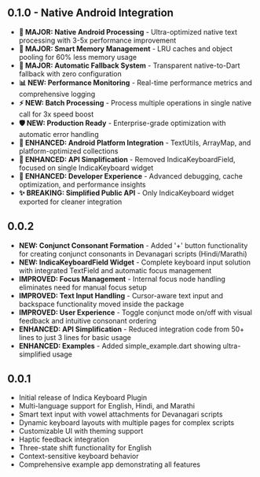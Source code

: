 ## 0.1.0 - Native Android Integration

* **🚀 MAJOR: Native Android Processing** - Ultra-optimized native text processing with 3-5x performance improvement
* **🧠 MAJOR: Smart Memory Management** - LRU caches and object pooling for 60% less memory usage
* **🔄 MAJOR: Automatic Fallback System** - Transparent native-to-Dart fallback with zero configuration
* **📊 NEW: Performance Monitoring** - Real-time performance metrics and comprehensive logging
* **⚡ NEW: Batch Processing** - Process multiple operations in single native call for 3x speed boost
* **🛡️ NEW: Production Ready** - Enterprise-grade optimization with automatic error handling
* **📱 ENHANCED: Android Platform Integration** - TextUtils, ArrayMap, and platform-optimized collections
* **🎯 ENHANCED: API Simplification** - Removed IndicaKeyboardField, focused on single IndicaKeyboard widget
* **🔧 ENHANCED: Developer Experience** - Advanced debugging, cache optimization, and performance insights
* **✨ BREAKING: Simplified Public API** - Only IndicaKeyboard widget exported for cleaner integration

## 0.0.2

* **NEW: Conjunct Consonant Formation** - Added '+' button functionality for creating conjunct consonants in Devanagari scripts (Hindi/Marathi)
* **NEW: IndicaKeyboardField Widget** - Complete keyboard input solution with integrated TextField and automatic focus management
* **IMPROVED: Focus Management** - Internal focus node handling eliminates need for manual focus setup
* **IMPROVED: Text Input Handling** - Cursor-aware text input and backspace functionality moved inside the package
* **IMPROVED: User Experience** - Toggle conjunct mode on/off with visual feedback and intuitive consonant ordering
* **ENHANCED: API Simplification** - Reduced integration code from 50+ lines to just 3 lines for basic usage
* **ENHANCED: Examples** - Added simple_example.dart showing ultra-simplified usage

## 0.0.1

* Initial release of Indica Keyboard Plugin
* Multi-language support for English, Hindi, and Marathi
* Smart text input with vowel attachments for Devanagari scripts
* Dynamic keyboard layouts with multiple pages for complex scripts
* Customizable UI with theming support  
* Haptic feedback integration
* Three-state shift functionality for English
* Context-sensitive keyboard behavior
* Comprehensive example app demonstrating all features
